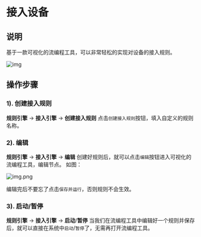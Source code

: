 # 接入设备

## 说明

基于一款可视化的流编程工具，可以非常轻松的实现对设备的接入规则。

![img](../../.vuepress/public/ruleEngine/access_engine_01_01-ea71c7ba1fb539360b22a8c9ca7e73ec.png)

## 操作步骤

### 1). 创建接入规则

**规则引擎** -> **接入引擎** -> **创建接入规则**
点击`创建接入规则`按钮，填入自定义的规则名称。

### 2). 编辑

**规则引擎** -> **接入引擎** -> **编辑**
创建好规则后，就可以点击`编辑`按钮进入可视化的流编程工具，编辑节点。
如图：

![img.png](../../.vuepress/public/ruleEngine/access_engine_02_02-f3ecd9a0bb90e5d8f61486b20a2751c1.png)

编辑完后不要忘了点击`保存并运行`，否则规则不会生效。

### 3). 启动/暂停

**规则引擎** -> **接入引擎** -> **启动**/**暂停**
当我们在流编程工具中编辑好一个规则并保存后，就可以直接在系统中`启动`/`暂停`了，无需再打开流编程工具。
